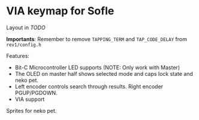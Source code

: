 # VIA keymap for Sofle

Layout in *TODO*

**Importants**: Remember to remove `TAPPING_TERM` and `TAP_CODE_DELAY` from
`rev1/config.h`

Features:
- Bit-C Microcontroller LED supports (NOTE: Only work with Master)
- The OLED on master half shows selected mode and caps lock state and neko pet.
- Left encoder controls search through results. Right encoder PGUP/PGDOWN.
- VIA support

Sprites for neko pet.
